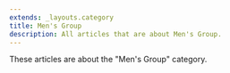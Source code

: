 ```yaml
---
extends: _layouts.category
title: Men's Group
description: All articles that are about Men's Group.
---
```


These articles are about the "Men's Group" category.
